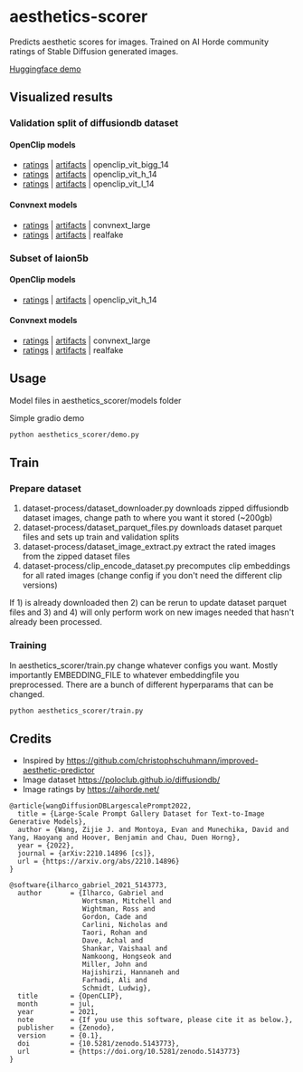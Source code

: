 # aesthetics-scorer

Predicts aesthetic scores for images. Trained on AI Horde community ratings of Stable Diffusion generated images.

[Huggingface demo](https://huggingface.co/spaces/kenjiqq/aesthetics-scorer)

## Visualized results

### Validation split of diffusiondb dataset

#### OpenClip models

* [ratings](https://htmlpreview.github.io/?https://github.com/kenjiqq/aesthetics-scorer/blob/main/visualize/diffusiondb/visualize-aesthetics_scorer_rating_openclip_vit_bigg_14.html) 
| [artifacts](https://htmlpreview.github.io/?https://github.com/kenjiqq/aesthetics-scorer/blob/main/visualize/diffusiondb/visualize-aesthetics_scorer_artifacts_openclip_vit_bigg_14.html) 
| openclip_vit_bigg_14
* [ratings](https://htmlpreview.github.io/?https://github.com/kenjiqq/aesthetics-scorer/blob/main/visualize/diffusiondb/visualize-aesthetics_scorer_rating_openclip_vit_h_14.html) 
| [artifacts](https://htmlpreview.github.io/?https://github.com/kenjiqq/aesthetics-scorer/blob/main/visualize/diffusiondb/visualize-aesthetics_scorer_artifacts_openclip_vit_h_14.html) 
| openclip_vit_h_14
* [ratings](https://htmlpreview.github.io/?https://github.com/kenjiqq/aesthetics-scorer/blob/main/visualize/diffusiondb/visualize-aesthetics_scorer_rating_openclip_vit_l_14.html) 
| [artifacts](https://htmlpreview.github.io/?https://github.com/kenjiqq/aesthetics-scorer/blob/main/visualize/diffusiondb/visualize-aesthetics_scorer_artifacts_openclip_vit_l_14.html) 
| openclip_vit_l_14

#### Convnext models
* [ratings](https://htmlpreview.github.io/?https://github.com/kenjiqq/aesthetics-scorer/blob/main/visualize/diffusiondb/visualize-aesthetics_rating_convnext_large_2e_b2e.html)
| [artifacts](https://htmlpreview.github.io/?https://github.com/kenjiqq/aesthetics-scorer/blob/main/visualize/diffusiondb/visualize-aesthetics_artifacts_convnext_large_2e_b2e.html) 
| convnext_large
* [ratings](https://htmlpreview.github.io/?https://github.com/kenjiqq/aesthetics-scorer/blob/main/visualize/diffusiondb/visualize-aesthetics_rating_realfake_2e_b2e.html)
| [artifacts](https://htmlpreview.github.io/?https://github.com/kenjiqq/aesthetics-scorer/blob/main/visualize/diffusiondb/visualize-aesthetics_artifacts_realfake_2e_b2e.html) 
| realfake

### Subset of laion5b

####  OpenClip models
* [ratings](https://htmlpreview.github.io/?https://github.com/kenjiqq/aesthetics-scorer/blob/main/visualize/visualize-laion5b-rating-openclip_vit_h_14.html) 
| [artifacts](https://htmlpreview.github.io/?https://github.com/kenjiqq/aesthetics-scorer/blob/main/visualize/visualize-laion5b-artifacts-openclip_vit_h_14.html)
| openclip_vit_h_14

#### Convnext models
* [ratings](https://htmlpreview.github.io/?https://github.com/kenjiqq/aesthetics-scorer/blob/main/visualize/visualize-laion5b-rating-aesthetics_rating_convnext_large_2e_b2e.html) 
| [artifacts](https://htmlpreview.github.io/?https://github.com/kenjiqq/aesthetics-scorer/blob/main/visualize/visualize-laion5b-artifacts-aesthetics_artifacts_convnext_large_2e_b2e.html)
| convnext_large
* [ratings](https://htmlpreview.github.io/?https://github.com/kenjiqq/aesthetics-scorer/blob/main/visualize/visualize-laion5b-rating-aesthetics_rating_realfake_2e_b2e.html) 
| [artifacts](https://htmlpreview.github.io/?https://github.com/kenjiqq/aesthetics-scorer/blob/main/visualize/visualize-laion5b-artifacts-aesthetics_artifacts_realfake_2e_b2e.html)
| realfake


## Usage 


Model files in aesthetics_scorer/models folder

Simple gradio demo
```bash
python aesthetics_scorer/demo.py
```

## Train

### Prepare dataset

1. dataset-process/dataset_downloader.py downloads zipped diffusiondb dataset images, change path to where you want it stored (~200gb)
2. dataset-process/dataset_parquet_files.py downloads dataset parquet files and sets up train and validation splits
3. dataset-process/dataset_image_extract.py extract the rated images from the zipped dataset files
4. dataset-process/clip_encode_dataset.py precomputes clip embeddings for all rated images (change config if you don't need the different clip versions)

If 1) is already downloaded then 2) can be rerun to update dataset parquet files and 3) and 4) will only perform work on new images needed that hasn't already been processed.

### Training
In aesthetics_scorer/train.py change whatever configs you want. Mostly importantly EMBEDDING_FILE to whatever embeddingfile you preprocessed.
There are a bunch of different hyperparams that can be changed.

```bash
python aesthetics_scorer/train.py
```


## Credits
* Inspired by https://github.com/christophschuhmann/improved-aesthetic-predictor
* Image dataset https://poloclub.github.io/diffusiondb/
* Image ratings by https://aihorde.net/

```
@article{wangDiffusionDBLargescalePrompt2022,
  title = {Large-Scale Prompt Gallery Dataset for Text-to-Image Generative Models},
  author = {Wang, Zijie J. and Montoya, Evan and Munechika, David and Yang, Haoyang and Hoover, Benjamin and Chau, Duen Horng},
  year = {2022},
  journal = {arXiv:2210.14896 [cs]},
  url = {https://arxiv.org/abs/2210.14896}
}
```
```
@software{ilharco_gabriel_2021_5143773,
  author       = {Ilharco, Gabriel and
                  Wortsman, Mitchell and
                  Wightman, Ross and
                  Gordon, Cade and
                  Carlini, Nicholas and
                  Taori, Rohan and
                  Dave, Achal and
                  Shankar, Vaishaal and
                  Namkoong, Hongseok and
                  Miller, John and
                  Hajishirzi, Hannaneh and
                  Farhadi, Ali and
                  Schmidt, Ludwig},
  title        = {OpenCLIP},
  month        = jul,
  year         = 2021,
  note         = {If you use this software, please cite it as below.},
  publisher    = {Zenodo},
  version      = {0.1},
  doi          = {10.5281/zenodo.5143773},
  url          = {https://doi.org/10.5281/zenodo.5143773}
}
```

